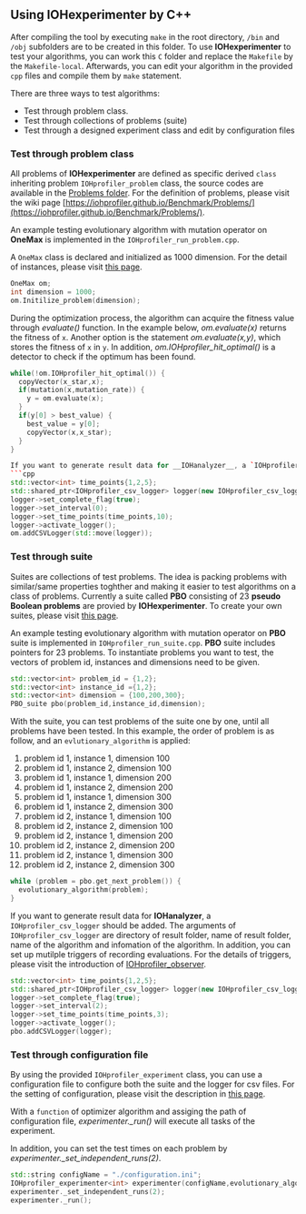 ## Using IOHexperimenter by C++

After compiling the tool by executing `make` in the root directory, `/bin` and `/obj` subfolders are to be created in this folder. To use __IOHexperimenter__ to test your algorithms, you can work this `C` folder and replace the `Makefile` by the `Makefile-local`. Afterwards, you can edit your algorithm in the provided `cpp` files and compile them by `make` statement.

There are three ways to test algorithms:
* Test through problem class.
* Test through collections of problems (suite)
* Test through a designed experiment class and edit by configuration files

### Test through problem class
All problems of __IOHexperimenter__ are defined as specific derived `class` inheriting problem `IOHprofiler_problem` class, the source codes are available in the [Problems folder](/src/Problems). For the definition of problems, please visit the wiki page [https://iohprofiler.github.io/Benchmark/Problems/](https://iohprofiler.github.io/Benchmark/Problems/).

An example testing evolutionary algorithm with mutation operator on __OneMax__ is implemented in the `IOHprofiler_run_problem.cpp`. 

A `OneMax` class is declared and initialized as 1000 dimension. For the detail of instances, please visit [this page](https://iohprofiler.github.io/Benchmark/Transformation/).
```cpp
OneMax om;
int dimension = 1000;
om.Initilize_problem(dimension);
```

During the optimization process, the algorithm can acquire the fitness value through <i>evaluate()</i> function. In the example below, <i>om.evaluate(x)</i> returns the fitness of `x`. Another option is the statement <i>om.evaluate(x,y)</i>, which stores the fitness of `x` in `y`. In addition, <i>om.IOHprofiler_hit_optimal()</i> is a detector to check if the optimum has been found.
```cpp
while(!om.IOHprofiler_hit_optimal()) {
  copyVector(x_star,x);
  if(mutation(x,mutation_rate)) {
    y = om.evaluate(x);
  }
  if(y[0] > best_value) {
    best_value = y[0];
    copyVector(x,x_star);
  }
}

If you want to generate result data for __IOHanalyzer__, a `IOHprofiler_csv_logger` should be added. The arguments of `IOHprofiler_csv_logger` are directory of result folder, name of result folder, name of the algorithm and infomation of the algorithm. With different setting of triggers (observer), mutilple data files are to be generated for each experiment. For the details of triggers, please visit the introduction of [`IOHprofiler_observer`](/src/Template/).
```cpp
std::vector<int> time_points{1,2,5};
std::shared_ptr<IOHprofiler_csv_logger> logger(new IOHprofiler_csv_logger("./","run_problem","EA","EA"));
logger->set_complete_flag(true);
logger->set_interval(0);
logger->set_time_points(time_points,10);
logger->activate_logger();
om.addCSVLogger(std::move(logger));
```

### Test through suite
Suites are collections of test problems. The idea is packing problems with similar/same properties toghther and making it easier to test algorithms on a class of problems. Currently a suite called __PBO__ consisting of 23 __pseudo Boolean problems__ are provied by __IOHexperimenter__. To create your own suites, please visit [this page](/src/Suites).

An example testing evolutionary algorithm with mutation operator on __PBO__ suite is implemented in `IOHprofiler_run_suite.cpp`. __PBO__ suite includes pointers for 23 problems. To instantiate problems you want to test, the vectors of problem id, instances and dimensions need to be given.
```cpp
std::vector<int> problem_id = {1,2};
std::vector<int> instance_id ={1,2};
std::vector<int> dimension = {100,200,300};
PBO_suite pbo(problem_id,instance_id,dimension);
```

With the suite, you can test problems of the suite one by one, until all problems have been tested. In this example, the order of problem is as follow, and an `evlutionary_algorithm` is applied:

1. problem id 1, instance 1, dimension 100
2. problem id 1, instance 2, dimension 100
3. problem id 1, instance 1, dimension 200
4. problem id 1, instance 2, dimension 200
5. problem id 1, instance 1, dimension 300
6. problem id 1, instance 2, dimension 300
7. problem id 2, instance 1, dimension 100
8. problem id 2, instance 2, dimension 100
9. problem id 2, instance 1, dimension 200
10. problem id 2, instance 2, dimension 200
11. problem id 2, instance 1, dimension 300
12. problem id 2, instance 2, dimension 300

```cpp
while (problem = pbo.get_next_problem()) {
  evolutionary_algorithm(problem);
}
```

If you want to generate result data for __IOHanalyzer__, a `IOHprofiler_csv_logger` should be added. The arguments of `IOHprofiler_csv_logger` are directory of result folder, name of result folder, name of the algorithm and infomation of the algorithm. In addition, you can set up mutilple triggers of recording evaluations. For the details of triggers, please visit the introduction of [IOHprofiler_observer](/src/Template).
```cpp
std::vector<int> time_points{1,2,5};
std::shared_ptr<IOHprofiler_csv_logger> logger(new IOHprofiler_csv_logger("./","run_suite","EA","EA"));
logger->set_complete_flag(true);
logger->set_interval(2);
logger->set_time_points(time_points,3);
logger->activate_logger();
pbo.addCSVLogger(logger);
```

### Test through configuration file

By using the provided `IOHprofiler_experiment` class, you can use a configuration file to configure both the suite and the logger for csv files. For the setting of configuration, please visit the description in [this page](/src/Template/Experiments). 

With a `function` of optimizer algorithm and assiging the path of configuration file, <i>experimenter._run()</i> will execute all tasks of the experiment.

In addition, you can set the test times on each problem by <i>experimenter._set_independent_runs(2)</i>.

```cpp
std::string configName = "./configuration.ini";
IOHprofiler_experimenter<int> experimenter(configName,evolutionary_algorithm);
experimenter._set_independent_runs(2);
experimenter._run();
```
